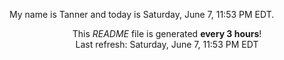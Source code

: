 My name is Tanner and today is Saturday, June 7, 11:53 PM EDT.

<p align="center">This <i>README</i> file is generated <b>every 3 hours</b>!</br>Last refresh: Saturday, June 7, 11:53 PM EDT<br /></p>
